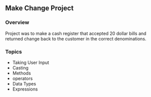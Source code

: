 ## Make Change Project

### Overview
Project was to make a cash register that accepted 20 dollar bills and
returned change back to the customer in the correct denominations.

### Topics
* Taking User Input
* Casting
* Methods
* operators
* Data Types
* Expressions 
